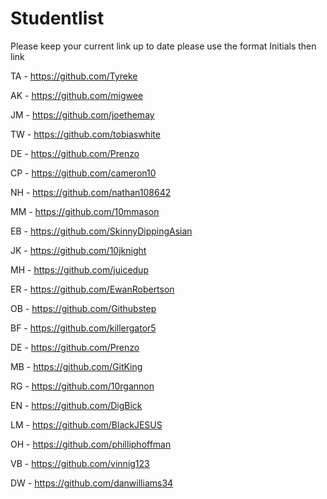 Studentlist
===========

Please keep your current link up to date
please use the format Initials then link

TA - https://github.com/Tyreke

AK - https://github.com/migwee

JM - https://github.com/joethemay

TW - https://github.com/tobiaswhite

DE - https://github.com/Prenzo

CP - https://github.com/cameron10

NH - https://github.com/nathan108642

MM - https://github.com/10mmason

EB - https://github.com/SkinnyDippingAsian

JK - https://github.com/10jknight

MH - https://github.com/juicedup

ER - https://github.com/EwanRobertson

OB - https://github.com/Githubstep

BF - https://github.com/killergator5

DE - https://github.com/Prenzo

MB - https://github.com/GitKing

RG - https://github.com/10rgannon

EN - https://github.com/DigBick

LM - https://github.com/BlackJESUS

OH - https://github.com/philliphoffman

VB - https://github.com/vinnig123

DW - https://github.com/danwilliams34
